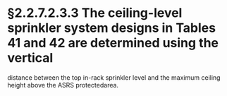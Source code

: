 # §2.2.7.2.3.3 The ceiling-level sprinkler system designs in Tables 41 and 42 are determined using the vertical



distance between the top in-rack sprinkler level and the maximum ceiling height above the ASRS protectedarea.